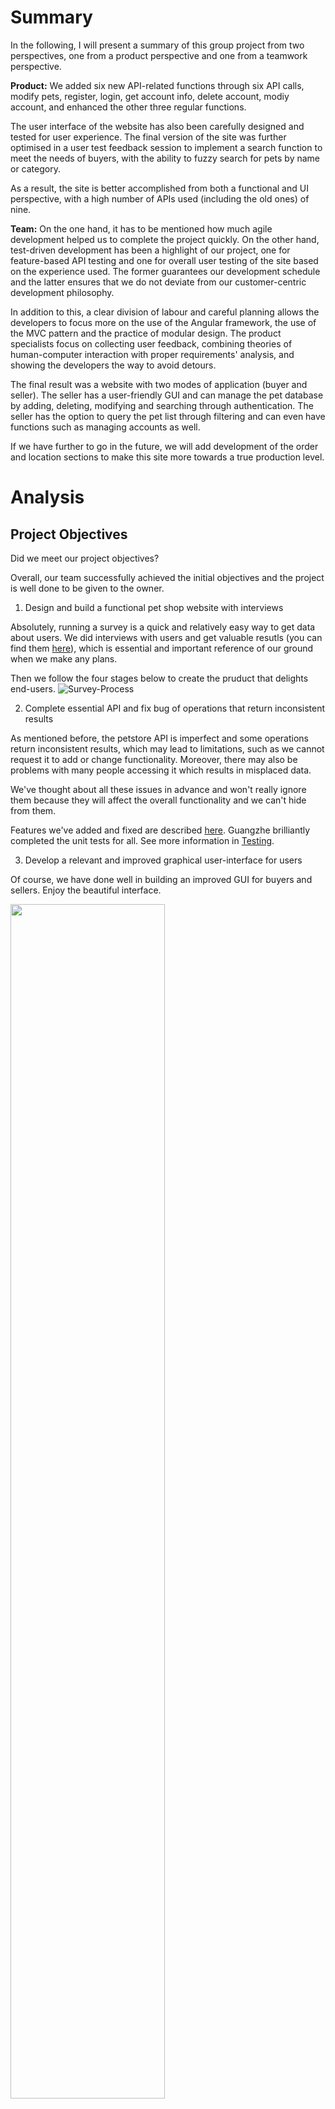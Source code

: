 # Summary

In the following, I will present a summary of this group project from two perspectives, one from a product perspective and one from a teamwork perspective.

**Product:**
We added six new API-related functions through six API calls, modify pets, register, login, get account info, delete account, modiy account, and enhanced the other three regular functions.

The user interface of the website has also been carefully designed and tested for user experience. The final version of the site was further optimised in a user test feedback session to implement a search function to meet the needs of buyers, with the ability to fuzzy search for pets by name or category.

As a result, the site is better accomplished from both a functional and UI perspective, with a high number of APIs used (including the old ones) of nine.

**Team:**
On the one hand, it has to be mentioned how much agile development helped us to complete the project quickly. On the other hand, test-driven development has been a highlight of our project, one for feature-based API testing and one for overall user testing of the site based on the experience used.  The former guarantees our development schedule and the latter ensures that we do not deviate from our customer-centric development philosophy.

In addition to this, a clear division of labour and careful planning allows the developers to focus more on the use of the Angular framework, the use of the MVC pattern and the practice of modular design. The product specialists focus on collecting user feedback, combining theories of human-computer interaction with proper requirements' analysis, and showing the developers the way to avoid detours.

The final result was a website with two modes of application (buyer and seller). The seller has a user-friendly GUI and can manage the pet database by adding, deleting, modifying and searching through authentication. The seller has the option to query the pet list through filtering and can even have functions such as managing accounts as well.

If we have further to go in the future, we will add development of the order and location sections to make this site more towards a true production level. 

# Analysis

## Project Objectives

Did we meet our project objectives?

Overall, our team successfully achieved the initial objectives and the project is well done to be given to the owner.

1. Design and build a functional pet shop website with interviews

Absolutely, running a survey is a quick and relatively easy way to get data about users. We did interviews with users and get valuable resutls (you can find them [here](https://github.com/GuangzheWen/web-softwaretools-plain/blob/main/report/Process.md#the-answers)), which is essential and important reference of our ground when we make any plans.

Then we follow the four stages below to create the pruduct that delights end-users.
![Survey-Process](https://github.com/GuangzheWen/web-softwaretools-plain/blob/main/images/Survey-Process.png)


2. Complete essential API and fix bug of operations that return inconsistent results

As mentioned before, the petstore API is imperfect and some operations return inconsistent results, which may lead to limitations, such as we cannot request it to add or change functionality. Moreover, there may also be problems with many people accessing it which results in misplaced data.

We've thought about all these issues in advance and won't really ignore them because they will affect the overall functionality and we can't hide from them.

Features we've added and fixed are described [here](https://github.com/GuangzheWen/web-softwaretools-plain/blob/main/report/Background.md#description-of-all-features). Guangzhe brilliantly completed the unit tests for all. See more information in [Testing](https://github.com/GuangzheWen/web-softwaretools-plain/blob/main/report/Features.md#testing).

3. Develop a relevant and improved graphical user-interface for users

Of course, we have done well in building an improved GUI for buyers and sellers. Enjoy the beautiful interface.

<img src="https://github.com/GuangzheWen/web-softwaretools-plain/blob/main/images/index.png" width = "70%" />

For more information refer to [Final UX](https://github.com/GuangzheWen/web-softwaretools-plain/blob/main/report/Front%20End%20UX.md#final-ux).

4. Demonstrate the website is satisfactory and attractive

Success of any software product depends upon the kind of user-experience it offers. We always keep the end-user in mind during the development process. We may develop a totally different system in the future, one criterion that every software is judged upon is whether it is user-friendly, despite having unique functionalities and features.

So we offered our initial website to potential users to collect their opinions and suggestions. Then we discuss their ideas internally. If they are reasonable, we decide to add or modify the sections accordingly. Here are features we added to make the website satisfactory and attractive after the feedback.

- User request to add a search function
- User request to change the search function from an exact search to a fuzzy search
- Post an example of input next to the find box
- FIxed searching input as case-insensitive

5. Engage in group work to get skills how to build a user-friendly website with group practice

It is essential for us to understand our development is based on a team if teams to be high-performing. Essential engineering practices are always behind the best software that humanity has produced. In this way, we spend a new section to introduce our group practice. Please click [Group practice](#jump1) for more details.

## Checklist

Broadly, we finished the targets we set before. Every task is achieved with sufficient evidence.

- [x] An interviewer with the owner to learn about his attitudes, ideas, and desires.
- [x] Perform Focus Groups[2] methodology to do user research and form the user stories.
- [x] Take the codebase of the pet store and improve pet store api in need.
- [x] Analyze our site according to the results of user research and the interview with customers and the owner.
- [x] Add essential new features to meet the demands from users.
- [x] Unit testing and integration testing with user input to make sure the website could run correctly.
- [x] Do a survey to find out items need to be improved in the next step.
- [x] Scheduled product delivery and get feedback from users.

# Reflection

The development process has been a valuable learning opportunity for us, and we have learnt a lot from this new experience - enjoying developing user-friendly software with others - in this group project, especially affected by the coronavirus pandemic. We totally agree that the creating a positive user experience is the key to developing user-friendly software.

## Group practice

We focused a lot of our energy into engaging in group work with notable challenges, not only coding but also talking to people - the owner, customers and team members. As mentioned, this is a new and changing process for us. Individuals could finish their own coursework on his or her own pace while it is impossible occurred in group working. For teams to be effective, the people in the team must be able to work together to contribute collectively to team outcomes. In other words, in teams, the internal characteristics are the people in the team and how they interact with each other.

Here we would like to display our <span id="jump1">group practice</span>.

### Regular meeting

When our team first got together, we all were confused since we were assigned randomly after receiving the resit email. Gang advised we could have an online meeting to get familiar with each other. But just as Jiangqi once said:" We likely sit around in front of the computers and look at each other, not knowing how to begin in our first meeting." Initially we are not likely a team.

However, team effectiveness is enhanced by daily meeting at the beginning. Over time, we were getting to know each other, to know what to expect from each other, and to know how to divide the labor and assign tasks. Through this process, we begin to operate as a team instead of a collection of individuals.

Although we cannot organize daily meeting as planned because of the fact it will affect our normal work progress, we still try our best to have regular meeting which is recorded by Gang in [Process](https://github.com/GuangzheWen/web-softwaretools-plain/blob/main/report/Process.md).

### Continuous Integration

Continuous Integration (CI) is a software development practice where members of a team integrate their work frequently, usually each person integrates at least daily. Luckily, we were committing the work to a version control system during the coding process.

We use GitHub's remote repository to keep our code and agree that GitHub is perfect for team development, where members can share contributions to it. In our opinion, GitHub is more than just a web cloud drive, it is a platform for multiple people to work simultaneously, providing sharing features, version control features, and member contribution statistics.

### User research

To ensure that a new software is successful, the area that developers need to focus on most is user experience. User research is the methodic study of target users, so we are able to have the sharpest possible insights to coordinate our work to make a user-friendly product.

To maximize the profits of pet stores, we must really understand the needs of users, not only the customers, but also the owner.

Here is a part of our [survey](https://github.com/GuangzheWen/web-softwaretools-plain/blob/main/report/Process.md#the-results-of-user-research), for example:

> Questions
> 1. What the most helpful feature do you think when you look for a pet online? (Image, videos, filters, pop up ads, search)
>    If the interview said filters, ask: Can you list some of the filter conditions that you usually use? (tags, categories, status, inventories etc.)
> 2. Do reviews section important for you? Why?
> 3. Which one do you prefer to sign up to use the website? Compulsory or optional? Why?
> 4. What will make you trust the website to add your personal details for signing up? Positive reviews, Best Selling, or More ads and marketing?
> 5. Do you want to see some pets’ food suggestion or other advice for pets? Why?
> 6. Do you recommend any different feature that you think will value the pets shop website?

We chose individuals to have interviews with them and had records of the conversation after permission, which is concluded in [The Answers](https://github.com/GuangzheWen/web-softwaretools-plain/blob/main/report/Process.md#the-answers).

During this process, we learned to listen to users’ words in their perspectives, and covered any new problems and spot trends to figure out user stories. The user stories are clear on our [third meeting](https://github.com/GuangzheWen/web-softwaretools-plain/blob/main/report/Process.md#meeting-log-1), which is really helpful for us to create software that users find desirable and easy to use.

## Teamwork

### COVID-19 effect

As the coronavirus outbreak has intensified last year, the negative consequential effects begins to appear. Obviously, our team work was affected by the COVID-19, which could be concluded in two aspects.

On the one hand, people can not have a face-to-face talk owning to relevant rules, and some members have returned to their country rather than staying in the Bristol. This increased the cost of exchanging ideas and discussion with team members. Besides, it has presented challenges when we did user research over time through interviews.

On the other hand, the pandemic impacted our physical and psychological health indeed. Some left the Bristol and returned to their home may face the self-isolation, which made it more difficult to stay enthusiastic and motivated throughout the project, specially in front of the computer screen for a whole day. Alfymore even felt uncomfortable after vaccine.

Under this difficult period, we have tried our best to tackle the problems. Regular meeting prevented us from feelings of isolation lonely as all group members were able to think aloud study and talk with each other online if he wants. If somebody feels uncomfortable today, we'd like to comfort him, persuade him to have a rest with the absence for today's meeting. He will get the information and his assigned task from the meeting log or the chat on Teams.

In a conclusion, COVID-19 cause troubles for us, but we share our feelings and encourage each other to face the problems through this tough period.


### Communication Tools

In spite of COVID-19 restrictions and working remotely, we found that our communication channels worked fluently and finished our teamwork after all.

- Microsoft Teams is main communication channels for us to discuss and organize daily meeting. We arrange the regular meeting at proper time in order that everyone could be full of energy to participate it geiven the different time zones.

	<img src="https://github.com/GuangzheWen/web-softwaretools-plain/blob/main/images/Teams.png" width = "30%" />

- Before the meeting starts, each member needs to send his recent progress and discovery to the chat box, so that everyone is familiar with the content in advance. When we are not in meetings, we will also discuss the trivial issues arising from the project in the chat box at any time.

- The questions of interviews was designed and shared by Microsoft 365, so we could edit it together and comment whatever we prefer to express own thoughts.

- We use Gantt chart to plan the whole project. Team members could update the actual task start and end times.

- "Technical Log" is necessary to record development process, since other members will have better understanding of the progress.

- Owing to the fact that most of our team members are Chinese, the Chinese use WeChat to share opinions, one kind of immediate communication tool which is popular in China. Although immediate communication sometimes seems to be annoying, but it's quite suitable during short-time development.

	<img src="https://github.com/GuangzheWen/web-softwaretools-plain/blob/main/images/wechat.png" width = "30%" />

## Personal feelings

> This project gave me a new experience. Fixed topics and random teammates add a lot of challenges to this project, but this is the charm of group cooperation. In future work or life scenes, we can never choose the environment we are familiar with 100%, there is always a process of adaptation. Fortunately, all five members of the team were very active in this project. I was mainly responsible for the management and progress control of the whole project, so I often communicated with each team member about their work and difficulties, and tried to solve problems together, which made me feel the importance of team communication for the completion of the project. I was also very happy to participate in the user survey and chat with users, which made me feel that our project is very meaningful. What surprised me more was that, through group cooperation, the seemingly grand work could be finished with high quality in such a short period of time. It also helps me understand what Allison said to me earlier, that we have the ability to do more than just code!
> 
> -- Gang Li

> That was a privilege to work with different friendly course mates in a project.
> I have been learning different skills through this experience. I can tell that group working can make study more efficient and fun. Working with my team project enables me to pool my ideas and see problems from different perspectives. In my group, we have achieved more tasks that couldn’t have been accomplished by myself. During that experience, I have managed to develop some essential skills such as:
> Effective communication: As we agreed to meet on daily basis at 11am via teams to discuss the project’s aspects and each one’s progress. Also, we were always available online during the day to share questions relevant to the project.
> Group roles: All five members have got a specific role to be able to monitor our progress.
> Group working is likely to become an important aspect of our working life.
> 
> -- Alfymora Joseph

> To be honest, it is really a hard period for me and I often felt depressed at the end of July. But the regular conversation in this group encourage me and keep me busy so that I have chance to forget something unhappy. I hope everyone in our group could eat healthily, have a good sleep routine, and get outside for fresh air and exercise each day. These things can all have a positive effect on your mood. Working in a new team is so amazing!
> 
> -- Jiangqi Lou

> What was different this time compared to the last group project was that I had an extremely strong sense of involvement. With the help of Gang's plan, each of us successfully completed our part of the project. It gave me a taste of the sweetness of teamwork, which is the happiness of having your head buried in a job you love and are good at. In the past, I had a fluke mentality, expecting my teammates to do more, this time I adjusted my mindset and tried to do what I could to contribute to the team, and it was in this team spirit that each of us got the job done. I also saw how we helped each other out, for example, discussing bugs when we didn't know how to fix them, helping someone upload a GitHub CLI when it wasn't working well, and so on. This Resit has allowed me to discover new possibilities for my future work, and thankfully, it has been worthwhile and has made me feel that I am more deserving of this degree.
> 
> -- Guangzhe Wen

> This project made me more deeply understand the significance of the team project. Different from the previous project, the project team has a clearer purpose and detailed records. Under Gang's organization, we hold regular meetings to discuss and improve the project. Make a schedule to make your work more efficient. What I got was front-end design, which was my last role in the team. Therefore, my work is also more efficient, and I discuss with the team members in the meeting to get a better plan. The charm of the team is to let different people learn from each other and make progress in cooperation. This summer vacation has been enriched. I think such cooperation is worth it.
>
> -- Chongyan Qi
